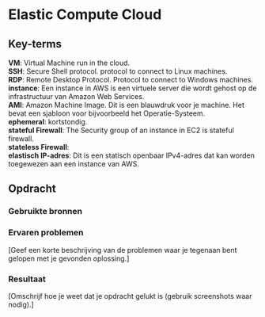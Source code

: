 # Elastic Compute Cloud


## Key-terms
**VM**: Virtual Machine run in the cloud.     
**SSH**: Secure Shell protocol. protocol to connect to Linux machines.   
**RDP**: Remote Desktop Protocol. Protocol to connect to Windows machines.  
**instance**: Een instance in AWS is een virtuele server die wordt gehost op de infrastructuur van Amazon Web Services.  
**AMI**: Amazon Machine Image. Dit is een blauwdruk voor je machine. Het bevat een sjabloon voor bijvoorbeeld het Operatie-Systeem.  
**ephemeral**: kortstondig.  
**stateful Firewall**:   The Security group of an instance in EC2 is stateful firewall.  
**stateless Firewall**:  
**elastisch IP-adres**: Dit is een statisch openbaar IPv4-adres dat kan worden toegewezen aan een instance van AWS. 
## Opdracht
### Gebruikte bronnen

### Ervaren problemen
[Geef een korte beschrijving van de problemen waar je tegenaan bent gelopen met je gevonden oplossing.]

### Resultaat
[Omschrijf hoe je weet dat je opdracht gelukt is (gebruik screenshots waar nodig).]
